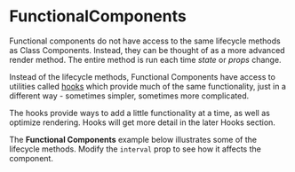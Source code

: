 # FunctionalComponents

Functional components do not have access to the same lifecycle methods as Class Components. Instead, they can be thought of as a more advanced render method. The entire method is run each time _state_ or _props_ change. 

Instead of the lifecycle methods, Functional Components have access to utilities called [hooks](https://reactjs.org/docs/hooks-intro.html) which provide much of the same functionality, just in a different way - sometimes simpler, sometimes more complicated.

The hooks provide ways to add a little functionality at a time, as well as optimize rendering. Hooks will get more detail in the later Hooks section.

The __Functional Components__ example below illustrates some of the lifecycle methods. Modify the `interval` prop to see how it affects the component.